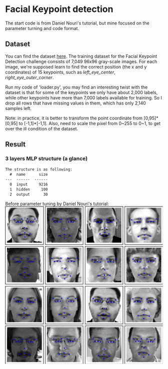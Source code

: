 # Facial Keypoint detection

The start code is from Daniel Nouri's tutorial, but mine focused on the parameter turning and code format.

## Dataset
You can find the dataset [here](https://www.kaggle.com/c/facial-keypoints-detection/data). The training dataset for the Facial Keypoint Detection challenge consists of 7,049 96x96 gray-scale images. For each image, we're supposed learn to find the correct position (the x and y coordinates) of 15 keypoints, such as *left_eye_center*, *right_eye_outer_corner*.

Run my code of 'loader.py', you may find an interesting twist with the dataset is that for some of the keypoints we only have about 2,000 labels, while other keypoints have more than 7,000 labels available for training. So I drop all rows that have missing values in them, which has only 2,140 samples left.

Note: in practice, it is better to transform the point coordinate from [0,95]\*[0,95] to [-1,1]\*[-1,1]. Also, need to scale the pixel from 0~255 to 0~1, to get over the ill condition of the dataset. 

## Result

### 3 layers MLP structure (a glance)
```
The structure is as following:
  #  name      size
---  ------  ------
  0  input     9216
  1  hidden     100
  2  output      30
```

Before parameter tuning by Daniel Nouri's tutorial:
![figuresdsf](/figures/mlp_aftertuning.png)





